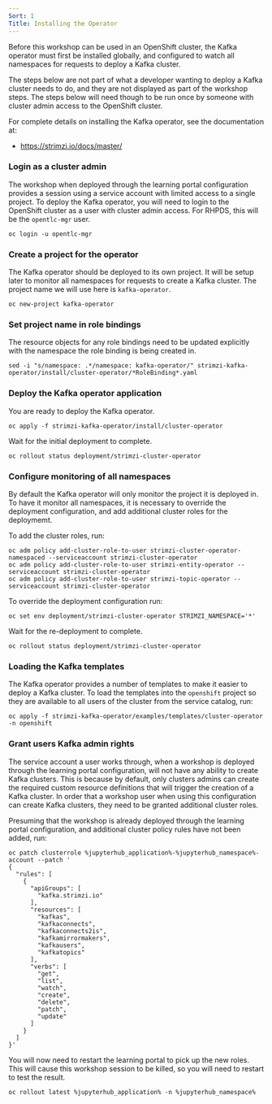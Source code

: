 ```yaml
---
Sort: 1
Title: Installing the Operator
---
```


Before this workshop can be used in an OpenShift cluster, the Kafka operator must first be installed globally, and configured to watch all namespaces for requests to deploy a Kafka cluster.

The steps below are not part of what a developer wanting to deploy a Kafka cluster needs to do, and they are not displayed as part of the workshop steps. The steps below will need though to be run once by someone with cluster admin access to the OpenShift cluster.

For complete details on installing the Kafka operator, see the documentation at:

* https://strimzi.io/docs/master/

### Login as a cluster admin

The workshop when deployed through the learning portal configuration provides a session using a service account with limited access to a single project. To deploy the Kafka operator, you will need to login to the OpenShift cluster as a user with cluster admin access. For RHPDS, this will be the `opentlc-mgr` user.

```execute
oc login -u opentlc-mgr
```

### Create a project for the operator

The Kafka operator should be deployed to its own project. It will be setup later to monitor all namespaces for requests to create a Kafka cluster. The project name we will use here is `kafka-operator`.

```execute
oc new-project kafka-operator
```

### Set project name in role bindings

The resource objects for any role bindings need to be updated explicitly with the namespace the role binding is being created in.

```execute
sed -i "s/namespace: .*/namespace: kafka-operator/" strimzi-kafka-operator/install/cluster-operator/*RoleBinding*.yaml
```

### Deploy the Kafka operator application

You are ready to deploy the Kafka operator.

```execute
oc apply -f strimzi-kafka-operator/install/cluster-operator
```

Wait for the initial deployment to complete.

```execute
oc rollout status deployment/strimzi-cluster-operator
```

### Configure monitoring of all namespaces

By default the Kafka operator will only monitor the project it is deployed in. To have it monitor all namespaces, it is necessary to override the deployment configuration, and add additional cluster roles for the deploymemt.

To add the cluster roles, run:

```execute
oc adm policy add-cluster-role-to-user strimzi-cluster-operator-namespaced --serviceaccount strimzi-cluster-operator
oc adm policy add-cluster-role-to-user strimzi-entity-operator --serviceaccount strimzi-cluster-operator
oc adm policy add-cluster-role-to-user strimzi-topic-operator --serviceaccount strimzi-cluster-operator
```

To override the deployment configuration run:

```execute
oc set env deployment/strimzi-cluster-operator STRIMZI_NAMESPACE='*'
```

Wait for the re-deployment to complete.

```execute
oc rollout status deployment/strimzi-cluster-operator
```

### Loading the Kafka templates

The Kafka operator provides a number of templates to make it easier to deploy a Kafka cluster. To load the templates into the `openshift` project so they are available to all users of the cluster from the service catalog, run:

```execute
oc apply -f strimzi-kafka-operator/examples/templates/cluster-operator -n openshift
```

### Grant users Kafka admin rights

The service account a user works through, when a workshop is deployed through the learning portal configuration, will not have any ability to create Kafka clusters. This is because by default, only clusters admins can create the required custom resource definitions that will trigger the creation of a Kafka cluster. In order that a workshop user when using this configuration can create Kafka clusters, they need to be granted additional cluster roles.

Presuming that the workshop is already deployed through the learning portal configuration, and additional cluster policy rules have not been added, run:

```execute
oc patch clusterrole %jupyterhub_application%-%jupyterhub_namespace%-account --patch '
{
  "rules": [
    {
      "apiGroups": [
        "kafka.strimzi.io"
      ],
      "resources": [
        "kafkas",
        "kafkaconnects",
        "kafkaconnects2is",
        "kafkamirrormakers",
        "kafkausers",
        "kafkatopics"
      ],
      "verbs": [
        "get",
        "list",
        "watch",
        "create",
        "delete",
        "patch",
        "update"
      ]
    }
  ]
}'
```

You will now need to restart the learning portal to pick up the new roles. This will cause this workshop session to be killed, so you will need to restart to test the result.

```execute
oc rollout latest %jupyterhub_application% -n %jupyterhub_namespace%
```
